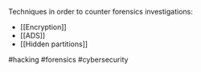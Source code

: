 Techniques in order to counter forensics investigations:
- [[Encryption]]
- [[ADS]]
- [[Hidden partitions]]

#hacking #forensics #cybersecurity